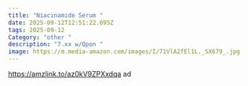 ```yaml
---
title: "Niacinamide Serum "
date: 2025-09-12T12:51:22.695Z
tags: 2025-09-12
Category: "other "
description: "7.xx w/Qpon "
image: https://m.media-amazon.com/images/I/71VlA2fEl1L._SX679_.jpg
---
```

https://amzlink.to/az0kV9ZPXxdqa  ad